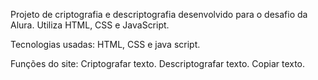 Projeto de criptografia e descriptografia desenvolvido para o desafio da Alura. Utiliza HTML, CSS e JavaScript.

Tecnologias usadas: HTML, CSS e java script.

Funções do site: 
Criptografar texto.
Descriptografar texto.
Copiar texto.